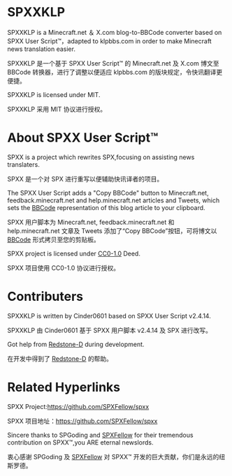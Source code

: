 # SPXXKLP
SPXXKLP is a Minecraft.net ＆ X.com blog-to-BBCode converter based on SPXX User Script™️，adapted to klpbbs.com in order to make Minecraft news translation easier.

SPXXKLP 是一个基于 SPXX User Script™️ 的 Minecraft.net 及 X.com 博文至 BBCode 转换器，进行了调整以便适应 klpbbs.com 的版块规定，令快讯翻译更便捷。

SPXXKLP is licensed under MIT.

SPXXKLP 采用 MIT 协议进行授权。

# About SPXX User Script™️
SPXX is a project which rewrites SPX,focusing on assisting news translaters.

SPXX 是一个对 SPX 进行重写以便辅助快讯译者的项目。

The SPXX User Script adds a "Copy BBCode" button to Minecraft.net, feedback.minecraft.net and help.minecraft.net articles and Tweets, which sets the [BBCode](https://en.m.wikipedia.org/wiki/BBCode) representation of this blog article to your clipboard.

SPXX 用户脚本为 Minecraft.net, feedback.minecraft.net 和 help.minecraft.net 文章及 Tweets 添加了“Copy BBCode”按钮，可将博文以 [BBCode](https://en.m.wikipedia.org/wiki/BBCode) 形式拷贝至您的剪贴板。

SPXX project is licensed under [CC0-1.0](https://creativecommons.org/publicdomain/zero/1.0/) Deed.

SPXX 项目使用 CC0-1.0 协议进行授权。

# Contributers
SPXXKLP is written by Cinder0601 based on SPXX User Script v2.4.14.

SPXXKLP 由 Cinder0601 基于 SPXX 用户脚本 v2.4.14 及 SPX 进行改写。

Got help from [Redstone-D](https://github.com/Redstone-D) during development.

在开发中得到了 [Redstone-D](https://github.com/Redstone-D) 的帮助。

# Related Hyperlinks
SPXX Project:https://github.com/SPXFellow/spxx

SPXX 项目地址：https://github.com/SPXFellow/spxx

Sincere thanks to SPGoding and [SPXFellow](https://github.com/SPXFellow) for their tremendous contribution on SPXX™️,you ARE eternal newslords.

衷心感谢 SPGoding 及 [SPXFellow](https://github.com/SPXFellow) 对 SPXX™️ 开发的巨大贡献，你们是永远的纽斯罗德。
